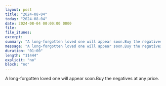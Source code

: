 ```yaml
---
layout: post
title: "2024-08-04"
today: "2024-08-04"
date: 2024-08-04 00:00:00 0000
file:
file_itunes:
excerpt:
summary: "A long-forgotten loved one will appear soon.Buy the negatives at any price."
message: "A long-forgotten loved one will appear soon.Buy the negatives at any price."
duration: "01:00"
length: "11444"
explicit: "no"
block: "no"
---
```

A long-forgotten loved one will appear soon.Buy the negatives at any price.

